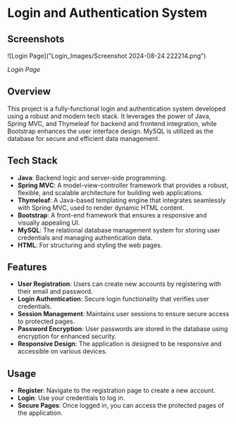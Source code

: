 # Login and Authentication System

## Screenshots

![Login Page]("Login_Images/Screenshot 2024-08-24 222214.png")

*Login Page*

## Overview
This project is a fully-functional login and authentication system developed using a robust and modern tech stack. It leverages the power of Java, Spring MVC, and Thymeleaf for backend and frontend integration, while Bootstrap enhances the user interface design. MySQL is utilized as the database for secure and efficient data management.

## Tech Stack
- **Java**: Backend logic and server-side programming.
- **Spring MVC**: A model-view-controller framework that provides a robust, flexible, and scalable architecture for building web applications.
- **Thymeleaf**: A Java-based templating engine that integrates seamlessly with Spring MVC, used to render dynamic HTML content.
- **Bootstrap**: A front-end framework that ensures a responsive and visually appealing UI.
- **MySQL**: The relational database management system for storing user credentials and managing authentication data.
- **HTML**: For structuring and styling the web pages.

## Features
- **User Registration**: Users can create new accounts by registering with their email and password.
- **Login Authentication**: Secure login functionality that verifies user credentials.
- **Session Management**: Maintains user sessions to ensure secure access to protected pages.
- **Password Encryption**: User passwords are stored in the database using encryption for enhanced security.
- **Responsive Design**: The application is designed to be responsive and accessible on various devices.

## Usage
- **Register**: Navigate to the registration page to create a new account.
- **Login**: Use your credentials to log in.
- **Secure Pages**: Once logged in, you can access the protected pages of the application.
